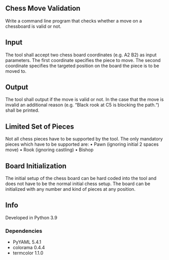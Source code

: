 ## Chess Move Validation 
Write a command line program that checks whether a move on a chessboard
is valid or not.

## Input
The tool shall accept two chess board coordinates (e.g. A2 B2) as input parameters. 
The first coordinate specifies the piece to move. 
The second coordinate specifies the targeted position on the board 
the piece is to be moved to.

## Output
The tool shall output if the move is valid or not.
In the case that the move is invalid an additional reason 
(e.g. “Black rook at C5 is blocking the path.“)
shall be printed.

## Limited Set of Pieces
Not all chess pieces have to be supported by the tool. 
The only mandatory pieces which have to be supported are:
•	Pawn (ignoring initial 2 spaces move)
•	Rook (ignoring castling)
•	Bishop

## Board Initialization
The initial setup of the chess board can be hard coded into the tool 
and does not have to be the normal initial chess setup. 
The board can be initialized with any number and kind of pieces at any position.

## Info
Developed in Python 3.9

### Dependencies
- PyYAML 5.4.1
- colorama 0.4.4
- termcolor 1.1.0
